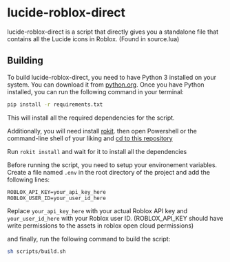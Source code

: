 # lucide-roblox-direct

lucide-roblox-direct is a script that directly gives you a standalone file that contains all the Lucide icons in Roblox. (Found in source.lua)

## Building

To build lucide-roblox-direct, you need to have Python 3 installed on your system. You can download it from [python.org](https://www.python.org/downloads/). Once you have Python installed, you can run the following command in your terminal:

```bash
pip install -r requirements.txt
```

This will install all the required dependencies for the script.

Additionally, you will need install [rokit](https://github.com/rojo-rbx/rokit).
then open Powershell or the command-line shell of your liking and [cd to this repository](https://www.quora.com/What-does-it-mean-to-CD-into-a-directory-and-how-can-I-do-that-Can-someone-explain-it-in-a-laymans-term)

Run `rokit install` and wait for it to install all the dependencies

Before running the script, you need to setup your environement variables. Create a file named `.env` in the root directory of the project and add the following lines:

```
ROBLOX_API_KEY=your_api_key_here
ROBLOX_USER_ID=your_user_id_here
```

Replace `your_api_key_here` with your actual Roblox API key and `your_user_id_here` with your Roblox user ID.
(ROBLOX_API_KEY should have write permissions to the assets in roblox open cloud permissions)

and finally, run the following command to build the script:

```bash
sh scripts/build.sh
```
